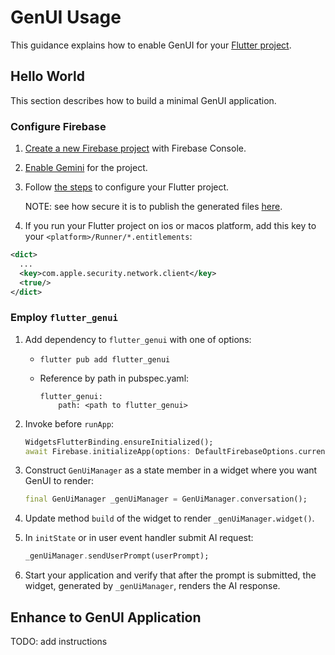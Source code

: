 # GenUI Usage

This guidance explains how to enable GenUI for your
[Flutter project](https://docs.flutter.dev/reference/create-new-app).

## Hello World

This section describes how to build a minimal
GenUI application.

### Configure Firebase

1. [Create a new Firebase project](https://support.google.com/appsheet/answer/10104995) with Firebase Console.

1. [Enable Gemini](https://firebase.google.com/docs/gemini-in-firebase/set-up-gemini)
for the project.

1. Follow [the steps](https://firebase.google.com/docs/flutter/setup)
to configure your Flutter project.

    NOTE: see how secure it is to publish the generated files
    [here](https://firebase.google.com/docs/projects/learn-more#config-files-objects).

1. If you run your Flutter project on ios or macos platform, add this key to your
`<platform>/Runner/*.entitlements`:

  ```xml
  <dict>
    ...
    <key>com.apple.security.network.client</key>
    <true/>
  </dict>
  ```

### Employ `flutter_genui`

1. Add dependency to `flutter_genui` with one of options:

    * `flutter pub add flutter_genui`

    * Reference by path in pubspec.yaml:

      ```
      flutter_genui:
          path: <path to flutter_genui>
      ```

1. Invoke before `runApp`:

    ```dart
    WidgetsFlutterBinding.ensureInitialized();
    await Firebase.initializeApp(options: DefaultFirebaseOptions.currentPlatform);
    ```

1. Construct `GenUiManager` as a state member in a widget where
you want GenUI to render:

    ```dart
    final GenUiManager _genUiManager = GenUiManager.conversation();
    ```

1. Update method `build` of the widget to render `_genUiManager.widget()`.

1. In `initState` or in user event handler submit AI request:

    ```dart
    _genUiManager.sendUserPrompt(userPrompt);
    ```

1. Start your application and verify that after the prompt is submitted,
the widget, generated by `_genUiManager`, renders the AI response.

## Enhance to GenUI Application

TODO: add instructions
